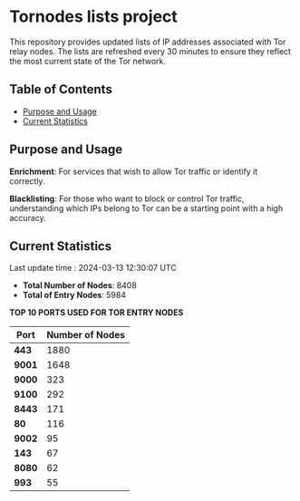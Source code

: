 # Tornodes lists project

This repository provides updated lists of IP addresses associated with Tor relay nodes. The lists are refreshed every 30 minutes to ensure they reflect the most current state of the Tor network.

## Table of Contents

- [Purpose and Usage](#purpose-and-usage)
- [Current Statistics](#current-statistics)


## Purpose and Usage

**Enrichment**: For services that wish to allow Tor traffic or identify it correctly.

**Blacklisting**: For those who want to block or control Tor traffic, understanding which IPs belong to Tor can be a starting point with a high accuracy.

## Current Statistics

Last update time : 2024-03-13 12:30:07 UTC

- **Total Number of Nodes**: 8408
- **Total of Entry Nodes**: 5984

**TOP 10 PORTS USED FOR TOR ENTRY NODES**

| **Port** | **Number of Nodes** |
|------|-----------------|
| **443**   | 1880  |
| **9001**   | 1648  |
| **9000**   | 323  |
| **9100**   | 292  |
| **8443**   | 171  |
| **80**   | 116  |
| **9002**   | 95  |
| **143**   | 67  |
| **8080**   | 62  |
| **993**   | 55  |

